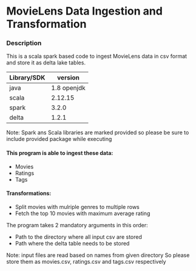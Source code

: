 # MovieLens Data Ingestion and Transformation

### Description
This is a scala spark based code to ingest MovieLens data in csv format and store it as delta lake tables.


Library/SDK | version 
--- | --- 
java | 1.8 openjdk
scala | 2.12.15
spark | 3.2.0
delta | 1.2.1

Note: Spark ans Scala libraries are marked provided so please be sure to include provided package while executing

#### This program is able to ingest these data:
* Movies
* Ratings
* Tags

#### Transformations:
* Split movies with mulriple genres to multiple rows
* Fetch the top 10 movies with maximum average rating

The program takes 2 mandatory arguments in this order:
* Path to the directory where all input csv are stored
* Path where the delta table needs to be stored

Note: input files are read based on names from given directory
So please store them as movies.csv, ratings.csv and tags.csv respectively
